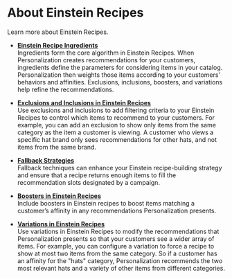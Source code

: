 

# About Einstein Recipes

Learn more about Einstein Recipes.

  * **[Einstein Recipe Ingredients](https://help.salesforce.com/s/articleView?id=sf.mc_pers_einstein_recipe_ingredient.htm&language=en_US&type=5)**  
Ingredients form the core algorithm in Einstein Recipes. When Personalization
creates recommendations for your customers, ingredients define the parameters
for considering items in your catalog. Personalization then weights those
items according to your customers’ behaviors and affinities. Exclusions,
inclusions, boosters, and variations help refine the recommendations.

  * **[Exclusions and Inclusions in Einstein Recipes](https://help.salesforce.com/s/articleView?id=sf.mc_pers_einstein_recipe_exclusion_inclusion.htm&language=en_US&type=5)**  
Use exclusions and inclusions to add filtering criteria to your Einstein
Recipes to control which items to recommend to your customers. For example,
you can add an exclusion to show only items from the same category as the item
a customer is viewing. A customer who views a specific hat brand only sees
recommendations for other hats, and not items from the same brand.

  * **[Fallback Strategies](https://help.salesforce.com/s/articleView?id=sf.mc_pers_einstein_recipe_fallback_strategies.htm&language=en_US&type=5)**  
Fallback techniques can enhance your Einstein recipe-building strategy and
ensure that a recipe returns enough items to fill the recommendation slots
designated by a campaign.

  * **[Boosters in Einstein Recipes](https://help.salesforce.com/s/articleView?id=sf.mc_pers_einstein_recipe_booster.htm&language=en_US&type=5)**  
Include boosters in Einstein recipes to boost items matching a customer’s
affinity in any recommendations Personalization presents.

  * **[Variations in Einstein Recipes](https://help.salesforce.com/s/articleView?id=sf.mc_pers_einstein_recipe_variation.htm&language=en_US&type=5)**  
Use variations in Einstein Recipes to modify the recommendations that
Personalization presents so that your customers see a wider array of items.
For example, you can configure a variation to force a recipe to show at most
two items from the same category. So if a customer has an affinity for the
"hats" category, Personalization recommends the two most relevant hats and a
variety of other items from different categories.

